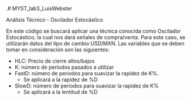 .# MYST_lab3_LuisWebster

Análisis Técnico - Oscilador Estocástico

En este código se buscará aplicar una técnica conocida como Oscilador Estocástico, la cual nos dará señales de compra/venta. Para este caso, se utilizarán datos del tipo de cambio USD/MXN. Las variables que se deben tomar en consideración son las siguientes:

* HLC: Precio de cierre altos/bajos
* K: número de periodos pasados a utilizar
* FastD: número de periodos para suavizar la rapidez de K%.
  * Se aplicará a la rapidez de %D
* SlowD: número de periodos para suavizar la rapidez de K%
  * Se aplicará a la lentitud de %D
 
